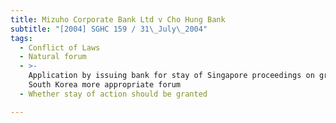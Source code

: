 ```yaml
---
title: Mizuho Corporate Bank Ltd v Cho Hung Bank
subtitle: "[2004] SGHC 159 / 31\_July\_2004"
tags:
  - Conflict of Laws
  - Natural forum
  - >-
    Application by issuing bank for stay of Singapore proceedings on ground that
    South Korea more appropriate forum
  - Whether stay of action should be granted

---
```


